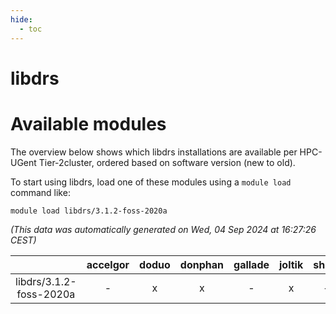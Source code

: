```yaml
---
hide:
  - toc
---
```


libdrs
======

# Available modules


The overview below shows which libdrs installations are available per HPC-UGent Tier-2cluster, ordered based on software version (new to old).

To start using libdrs, load one of these modules using a `module load` command like:

```shell
module load libdrs/3.1.2-foss-2020a
```

*(This data was automatically generated on Wed, 04 Sep 2024 at 16:27:26 CEST)*  

| |accelgor|doduo|donphan|gallade|joltik|shinx|skitty|
| :---: | :---: | :---: | :---: | :---: | :---: | :---: | :---: |
|libdrs/3.1.2-foss-2020a|-|x|x|-|x|-|x|
